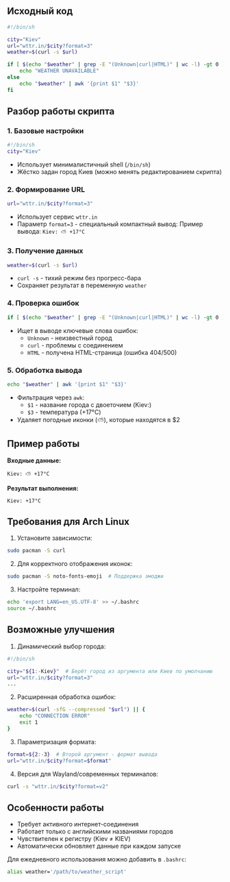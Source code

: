 
## Исходный код
```bash
#!/bin/sh

city="Kiev"
url="wttr.in/$city?format=3"
weather=$(curl -s $url)

if [ $(echo "$weather" | grep -E "(Unknown|curl|HTML)" | wc -l) -gt 0 ]; then
    echo "WEATHER UNAVAILABLE"
else
    echo "$weather" | awk '{print $1" "$3}'
fi
```

## Разбор работы скрипта

### 1. Базовые настройки
```bash
#!/bin/sh
city="Kiev"
```
- Использует минималистичный shell (`/bin/sh`)
- Жёстко задан город Киев (можно менять редактированием скрипта)

### 2. Формирование URL
```bash
url="wttr.in/$city?format=3"
```
- Использует сервис `wttr.in`
- Параметр `format=3` - специальный компактный вывод:
  Пример вывода: `Kiev: ⛅ +17°C`

### 3. Получение данных
```bash
weather=$(curl -s $url)
```
- `curl -s` - тихий режим без прогресс-бара
- Сохраняет результат в переменную `weather`

### 4. Проверка ошибок
```bash
if [ $(echo "$weather" | grep -E "(Unknown|curl|HTML)" | wc -l) -gt 0 ]; then
```
- Ищет в выводе ключевые слова ошибок:
  - `Unknown` - неизвестный город
  - `curl` - проблемы с соединением
  - `HTML` - получена HTML-страница (ошибка 404/500)

### 5. Обработка вывода
```bash
echo "$weather" | awk '{print $1" "$3}'
```
- Фильтрация через `awk`:
  - `$1` - название города с двоеточием (Kiev:)
  - `$3` - температура (+17°C)
- Удаляет погодные иконки (⛅), которые находятся в $2

## Пример работы
**Входные данные:**
```
Kiev: ⛅ +17°C
```

**Результат выполнения:**
```
Kiev: +17°C
```

## Требования для Arch Linux
1. Установите зависимости:
```bash
sudo pacman -S curl
```

2. Для корректного отображения иконок:
```bash
sudo pacman -S noto-fonts-emoji  # Поддержка эмоджи
```

3. Настройте терминал:
```bash
echo 'export LANG=en_US.UTF-8' >> ~/.bashrc
source ~/.bashrc
```

## Возможные улучшения
1. Динамический выбор города:
```bash
#!/bin/sh

city="${1:-Kiev}"  # Берёт город из аргумента или Киев по умолчанию
url="wttr.in/$city?format=3"
...
```

2. Расширенная обработка ошибок:
```bash
weather=$(curl -sfG --compressed "$url") || {
    echo "CONNECTION ERROR"
    exit 1
}
```

3. Параметризация формата:
```bash
format=${2:-3}  # Второй аргумент - формат вывода
url="wttr.in/$city?format=$format"
```

4. Версия для Wayland/современных терминалов:
```bash
curl -s "wttr.in/$city?format=v2"
```

## Особенности работы
- Требует активного интернет-соединения
- Работает только с английскими названиями городов
- Чувствителен к регистру (Kiev ≠ KIEV)
- Автоматически обновляет данные при каждом запуске

Для ежедневного использования можно добавить в `.bashrc`:
```bash
alias weather='/path/to/weather_script'
```